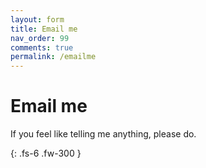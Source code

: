 ```yaml
---
layout: form
title: Email me
nav_order: 99
comments: true
permalink: /emailme
---
```


# Email me
If you feel like telling me anything, please do.

{: .fs-6 .fw-300 }
